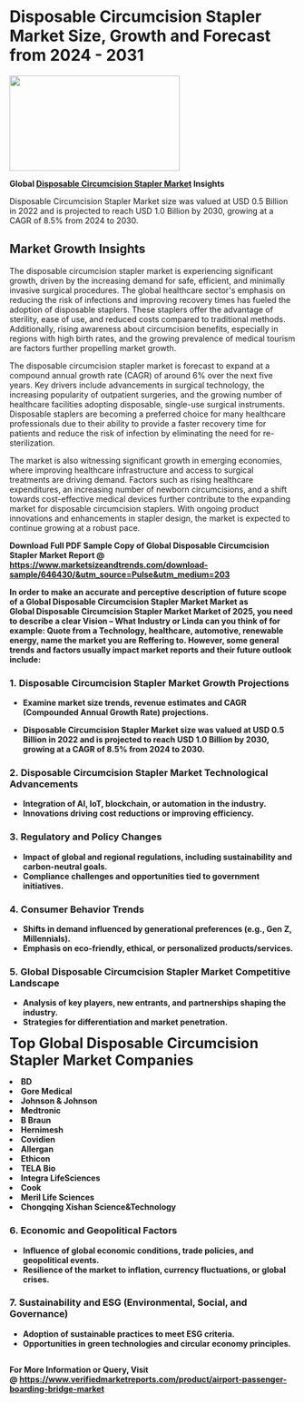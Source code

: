 <H1>Disposable Circumcision Stapler Market Size, Growth and Forecast from 2024 - 2031</H1><img class="aligncenter size-medium wp-image-584254" src="https://thirdeyenews.in/wp-content/uploads/2024/09/Global-Market-Research-300x168.jpeg" alt="" width="300" height="168" /><p><strong>Global&nbsp;<a href="https://www.marketsizeandtrends.com/download-sample/646430/&amp;utm_source=Pulse&amp;utm_medium=203">Disposable Circumcision Stapler Market</a> Insights</strong></p><p>Disposable Circumcision Stapler Market size was valued at USD 0.5 Billion in 2022 and is projected to reach USD 1.0 Billion by 2030, growing at a CAGR of 8.5% from 2024 to 2030.</p><p><h2>Market Growth Insights</h2> <p>The disposable circumcision stapler market is experiencing significant growth, driven by the increasing demand for safe, efficient, and minimally invasive surgical procedures. The global healthcare sector's emphasis on reducing the risk of infections and improving recovery times has fueled the adoption of disposable staplers. These staplers offer the advantage of sterility, ease of use, and reduced costs compared to traditional methods. Additionally, rising awareness about circumcision benefits, especially in regions with high birth rates, and the growing prevalence of medical tourism are factors further propelling market growth.</p> <p><strong></strong></p> <p>The disposable circumcision stapler market is forecast to expand at a compound annual growth rate (CAGR) of around 6% over the next five years. Key drivers include advancements in surgical technology, the increasing popularity of outpatient surgeries, and the growing number of healthcare facilities adopting disposable, single-use surgical instruments. Disposable staplers are becoming a preferred choice for many healthcare professionals due to their ability to provide a faster recovery time for patients and reduce the risk of infection by eliminating the need for re-sterilization.</p> <p>The market is also witnessing significant growth in emerging economies, where improving healthcare infrastructure and access to surgical treatments are driving demand. Factors such as rising healthcare expenditures, an increasing number of newborn circumcisions, and a shift towards cost-effective medical devices further contribute to the expanding market for disposable circumcision staplers. With ongoing product innovations and enhancements in stapler design, the market is expected to continue growing at a robust pace.</p> <p><strong></p><p><span class=""><strong>Download Full PDF Sample Copy of Global Disposable Circumcision Stapler Market Report</strong> @ <a href="https://www.marketsizeandtrends.com/download-sample/646430/&amp;utm_source=Pulse&amp;utm_medium=203" target="_blank">https://www.marketsizeandtrends.com/download-sample/646430/&amp;utm_source=Pulse&amp;utm_medium=203</a></span></p><p>In order to make an accurate and perceptive description of future scope of a Global&nbsp;Disposable Circumcision Stapler Market Market as Global&nbsp;Disposable Circumcision Stapler Market Market of 2025, you need to describe a clear Vision &ndash; What Industry or Linda can you think of for example: Quote from a Technology, healthcare, automotive, renewable energy, name the market you are Reffering to. However, some general trends and factors usually impact market reports and their future outlook include:</p><h3>1.&nbsp;<strong>Disposable Circumcision Stapler Market Growth Projections</strong></h3><ul><li>Examine market size trends, revenue estimates and CAGR (Compounded Annual Growth Rate) projections.</li><li><p>Disposable Circumcision Stapler Market size was valued at USD 0.5 Billion in 2022 and is projected to reach USD 1.0 Billion by 2030, growing at a CAGR of 8.5% from 2024 to 2030.</p></li></ul><h3>2.&nbsp;<strong>Disposable Circumcision Stapler Market Technological Advancements</strong></h3><ul><li>Integration of AI, IoT, blockchain, or automation in the industry.</li><li>Innovations driving cost reductions or improving efficiency.</li></ul><h3>3.&nbsp;<strong>Regulatory and Policy Changes</strong></h3><ul><li>Impact of global and regional regulations, including sustainability and carbon-neutral goals.</li><li>Compliance challenges and opportunities tied to government initiatives.</li></ul><h3>4.&nbsp;<strong>Consumer Behavior Trends</strong></h3><ul><li>Shifts in demand influenced by generational preferences (e.g., Gen Z, Millennials).</li><li>Emphasis on eco-friendly, ethical, or personalized products/services.</li></ul><h3>5.&nbsp;<strong>Global Disposable Circumcision Stapler Market Competitive Landscape</strong></h3><ul><li>Analysis of key players, new entrants, and partnerships shaping the industry.</li><li>Strategies for differentiation and market penetration.</li></ul><p data-pm-slice="1 1 []"><span style="color: inherit; font-family: inherit; font-size: 25px;">Top Global Disposable Circumcision Stapler Market Companies</span></p><div class="" data-test-id=""><p><li>BD</li><li> Gore Medical</li><li> Johnson & Johnson</li><li> Medtronic</li><li> B Braun</li><li> Hernimesh</li><li> Covidien</li><li> Allergan</li><li> Ethicon</li><li> TELA Bio</li><li> Integra LifeSciences</li><li> Cook</li><li> Meril Life Sciences</li><li> Chongqing Xishan Science&Technology</li></p></div><h3>6.&nbsp;<strong>Economic and Geopolitical Factors</strong></h3><ul><li>Influence of global economic conditions, trade policies, and geopolitical events.</li><li>Resilience of the market to inflation, currency fluctuations, or global crises.</li></ul><h3>7.&nbsp;<strong>Sustainability and ESG (Environmental, Social, and Governance)</strong></h3><ul><li>Adoption of sustainable practices to meet ESG criteria.</li><li>Opportunities in green technologies and circular economy principles.</li></ul><h2><strong style="font-size: 14px;">For More Information or Query, Visit @&nbsp;</strong><a style="background-color: #ffffff; font-size: 14px;" href="https://www.marketsizeandtrends.com/report/disposable-circumcision-stapler-market/" target="_blank">https://www.verifiedmarketreports.com/product/airport-passenger-boarding-bridge-market</a></h2>
